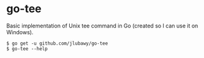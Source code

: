 # go-tee

Basic implementation of Unix tee command in Go (created so I can use it on Windows).

    $ go get -u github.com/jlubawy/go-tee
    $ go-tee --help
